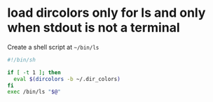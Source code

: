 # load dircolors only for ls and only when stdout is not a terminal

Create a shell script at `~/bin/ls`

```sh
#!/bin/sh

if [ -t 1 ]; then
  eval $(dircolors -b ~/.dir_colors)
fi
exec /bin/ls "$@"
```